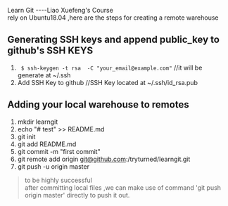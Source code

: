 Learn Git ----Liao Xuefeng's Course  
rely on Ubuntu18.04 ,here are the steps for creating a remote warehouse   
## Generating SSH keys and append public_key to github's SSH KEYS
1. ` $ ssh-keygen -t rsa  -C "your_email@example.com"` //it will be generate at ~/.ssh
2. Add SSH Key to github //SSH Key located at ~/.ssh/id_rsa.pub  
## Adding your local warehouse to remotes 
1. mkdir learngit
2. echo "# test" >> README.md
3. git init
4. git add README.md
5. git commit -m "first commit"
6. git remote add origin git@github.com:/tryturned/learngit.git
7. git push -u origin master
>to be highly successful  
after committing local files ,we can make use of command 'git push origin master' directly
to push it out.
